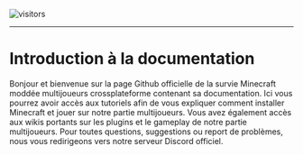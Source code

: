 ![visitors](https://visitor-badge.glitch.me/badge?page_id=aweek23)
- - -
# Introduction à la documentation
Bonjour et bienvenue sur la page Github officielle de la survie Minecraft moddée multijoueurs crossplateforme contenant sa documentation. Ici vous pourrez avoir accès aux tutoriels afin de vous expliquer comment installer Minecraft et jouer sur notre partie multijoueurs. Vous avez également accès aux wikis portants sur les plugins et le gameplay de notre partie multijoueurs. Pour toutes questions, suggestions ou report de problèmes, nous vous redirigeons vers notre serveur Discord officiel.
